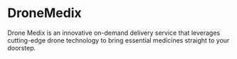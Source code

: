 # DroneMedix
Drone Medix is an innovative on-demand delivery service that leverages cutting-edge drone technology to bring essential medicines straight to your doorstep.
